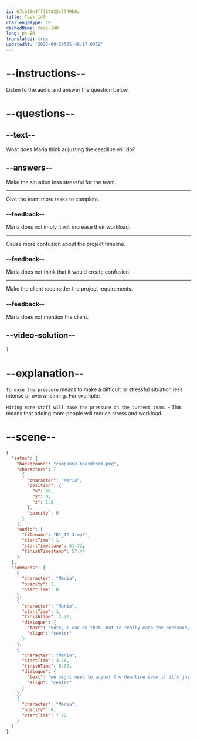 ```yaml
---
id: 67cb10e4fff59822cf749b0c
title: Task 140
challengeType: 19
dashedName: task-140
lang: pt-BR
translated: true
updatedAt: '2025-09-29T05:49:17.035Z'
---
```


<!-- (Audio) Maria: Sure, I can do that. But to really ease the pressure, we might need to adjust the deadline even if it's just a few days. -->

# --instructions--

Listen to the audio and answer the question below.  

# --questions--

## --text--

What does Maria think adjusting the deadline will do?

## --answers--

Make the situation less stressful for the team.

---

Give the team more tasks to complete.

### --feedback--

Maria does not imply it will increase their workload.  

---

Cause more confusion about the project timeline.

### --feedback--

Maria does not think that it would create confusion.

---

Make the client reconsider the project requirements.

### --feedback--

Maria does not mention the client.

## --video-solution--

1  

# --explanation--

`To ease the pressure` means to make a difficult or stressful situation less intense or overwhelming. For example:

`Hiring more staff will ease the pressure on the current team.` - This means that adding more people will reduce stress and workload.

# --scene--

```json
{
  "setup": {
    "background": "company2-boardroom.png",
    "characters": [
      {
        "character": "Maria",
        "position": {
          "x": 50,
          "y": 0,
          "z": 1.5
        },
        "opacity": 0
      }
    ],
    "audio": {
      "filename": "B1_12-3.mp3",
      "startTime": 1,
      "startTimestamp": 51.72,
      "finishTimestamp": 57.44
    }
  },
  "commands": [
    {
      "character": "Maria",
      "opacity": 1,
      "startTime": 0
    },
    {
      "character": "Maria",
      "startTime": 1,
      "finishTime": 3.72,
      "dialogue": {
        "text": "Sure, I can do that. But to really ease the pressure,",
        "align": "center"
      }
    },
    {
      "character": "Maria",
      "startTime": 3.78,
      "finishTime": 6.72,
      "dialogue": {
        "text": "we might need to adjust the deadline even if it's just a few days.",
        "align": "center"
      }
    },
    {
      "character": "Maria",
      "opacity": 0,
      "startTime": 7.22
    }
  ]
}
```
